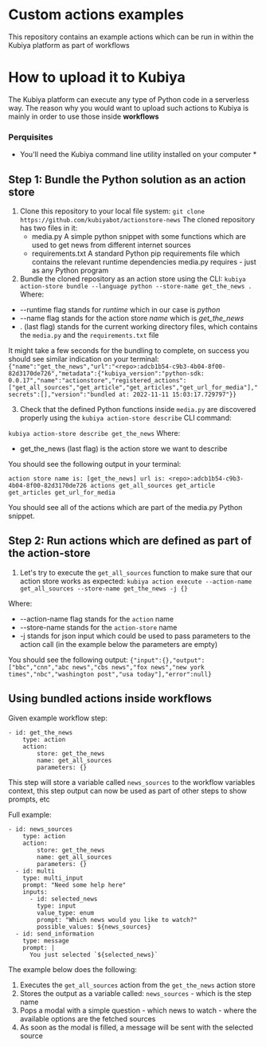 # Custom actions examples
This repository contains an example actions which can be run in within the Kubiya platform as part of workflows

# How to upload it to Kubiya

The Kubiya platform can execute any type of Python code in a serverless way.  The reason why you would want to upload such actions to Kubiya is mainly in order to use those inside **workflows**

### Perquisites
* You'll need the Kubiya command line utility installed on your computer *

## Step 1: Bundle the Python solution as an action store

1. Clone this repository to your local file system:
`git clone https://github.com/kubiyabot/actionstore-news`
The cloned repository has two files in it:
	* media.py
		A simple python snippet with some functions which are used to get news from different internet sources
	* requirements.txt
	A standard Python pip requirements file which contains the relevant runtime dependencies media.py requires - just as any Python program
2. Bundle the cloned repository as an action store using the CLI:
`kubiya action-store bundle --language python --store-name get_the_news .`
Where:
* --runtime flag stands for *runtime* which in our case is *python*
* --name flag stands for the action store *name* which is *get_the_news*
* . (last flag) stands for the current working directory files, which contains the `media.py` and the `requirements.txt` file

It might take a few seconds for the bundling to complete, on success you should see similar indication on your terminal:
 `{"name":"get_the_news","url":"<repo>:adcb1b54-c9b3-4b04-8f00-82d3170de726","metadata":{"kubiya_version":"python-sdk: 0.0.17","name":"actionstore","registered_actions":["get_all_sources","get_article","get_articles","get_url_for_media"],"secrets":[],"version":"bundled at: 2022-11-11 15:03:17.729797"}}`

3. Check that the defined Python functions inside `media.py` are discovered properly using the `kubiya action-store describe` CLI command:

`kubiya action-store describe get_the_news`
Where:
* get_the_news (last flag) is the action store we want to describe

You should see the following output in your terminal:

`action store name is: [get_the_news]
url is: <repo>:adcb1b54-c9b3-4b04-8f00-82d3170de726
actions
get_all_sources
get_article
get_articles
get_url_for_media`

You should see all of the actions which are part of the media.py Python snippet.

## Step 2: Run actions which are defined as part of the action-store

1. Let's try to execute the `get_all_sources` function to make sure that our action store works as expected:
`kubiya action execute --action-name get_all_sources --store-name get_the_news -j {}`

Where: 
- --action-name flag stands for the `action` name 
- --store-name stands for the `action-store` name
- -j stands for json input which could be used to pass parameters to the action call (in the example below the parameters are empty)

You should see the following output:
`{"input":{},"output":["bbc","cnn","abc news","cbs news","fox news","new york times","nbc","washington post","usa today"],"error":null}`

## Using bundled actions inside workflows
Given example workflow step:
```
- id: get_the_news
	type: action
	action:
		store: get_the_news
		name: get_all_sources
		parameters: {}
```
This step will store a variable called `news_sources` to the workflow variables context, this step output can now be used as part of other steps to show prompts, etc

Full example:
```
- id: news_sources
	type: action
	action:
		store: get_the_news
		name: get_all_sources
		parameters: {}
  - id: multi
    type: multi_input
    prompt: "Need some help here"
    inputs:
      - id: selected_news
        type: input
        value_type: enum
        prompt: "Which news would you like to watch?"
        possible_values: ${news_sources}
  - id: send_information
    type: message
    prompt: |
      You just selected `${selected_news}`
```

The example below does the following:
1) Executes the `get_all_sources` action from the `get_the_news` action store
2) Stores the output as a variable called: `news_sources` - which is the step name
3) Pops a modal with a simple question - which news to watch - where the available options are the fetched sources
4) As soon as the modal is filled, a message will be sent with the selected source
